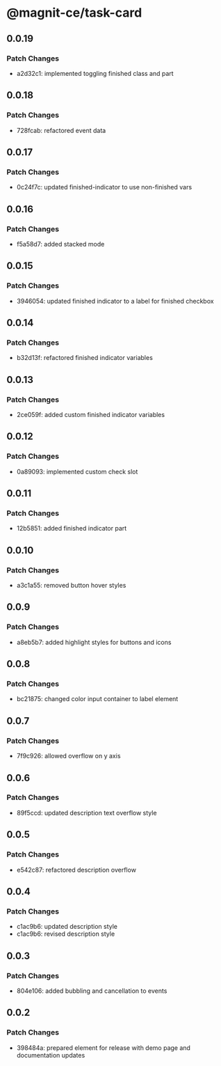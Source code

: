 # @magnit-ce/task-card

## 0.0.19

### Patch Changes

- a2d32c1: implemented toggling finished class and part

## 0.0.18

### Patch Changes

- 728fcab: refactored event data

## 0.0.17

### Patch Changes

- 0c24f7c: updated finished-indicator to use non-finished vars

## 0.0.16

### Patch Changes

- f5a58d7: added stacked mode

## 0.0.15

### Patch Changes

- 3946054: updated finished indicator to a label for finished checkbox

## 0.0.14

### Patch Changes

- b32d13f: refactored finished indicator variables

## 0.0.13

### Patch Changes

- 2ce059f: added custom finished indicator variables

## 0.0.12

### Patch Changes

- 0a89093: implemented custom check slot

## 0.0.11

### Patch Changes

- 12b5851: added finished indicator part

## 0.0.10

### Patch Changes

- a3c1a55: removed button hover styles

## 0.0.9

### Patch Changes

- a8eb5b7: added highlight styles for buttons and icons

## 0.0.8

### Patch Changes

- bc21875: changed color input container to label element

## 0.0.7

### Patch Changes

- 7f9c926: allowed overflow on y axis

## 0.0.6

### Patch Changes

- 89f5ccd: updated description text overflow style

## 0.0.5

### Patch Changes

- e542c87: refactored description overflow

## 0.0.4

### Patch Changes

- c1ac9b6: updated description style
- c1ac9b6: revised description style

## 0.0.3

### Patch Changes

- 804e106: added bubbling and cancellation to events

## 0.0.2

### Patch Changes

- 398484a: prepared element for release with demo page and documentation updates

